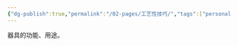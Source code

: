 ```yaml
---
{"dg-publish":true,"permalink":"/02-pages/工艺性技巧/","tags":["personal/blog","哲学/艺术哲学"]}
---
```


器具的功能、用途。
